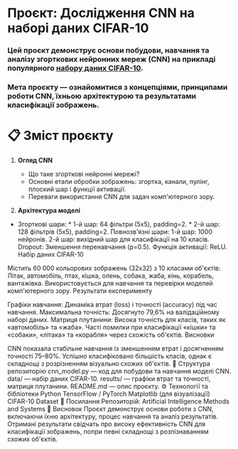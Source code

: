 # Проєкт: Дослідження CNN на наборі даних CIFAR-10
### Цей проєкт демонструє основи побудови, навчання та аналізу згорткових нейронних мереж (CNN) на прикладі популярного [набору даних CIFAR-10](https://www.kaggle.com/c/cifar-10/overview). 
### Мета проєкту — ознайомитися з концепціями, принципами роботи CNN, їхньою архітектурою та результатами класифікації зображень.

# 📋 Зміст проєкту
1. **Огляд CNN**
   * Що таке згорткові нейронні мережі?
   * Основні етапи обробки зображень: згортка, канали, пулінг, плоский шар і функції активації.
   * Переваги використання CNN для задач комп'ютерного зору.

2. **Архітектура моделі**
  *  Згорткові шари:
    * 1-й шар: 64 фільтри (5x5), padding=2.
    * 2-й шар: 128 фільтрів (5x5), padding=2.
Повнозв'язні шари:
1-й шар: 1000 нейронів.
2-й шар: вихідний шар для класифікації на 10 класів.
Dropout: Зменшення перенавчання (p=0.5).
Функція активації: ReLU.
Набір даних CIFAR-10

Містить 60 000 кольорових зображень (32x32) з 10 класами об'єктів:
Літак, автомобіль, птах, кішка, олень, собака, жаба, кінь, корабель, вантажівка.
Використовується для навчання та перевірки моделей комп'ютерного зору.
Результати експерименту

Графіки навчання:
Динаміка втрат (loss) і точності (accuracy) під час навчання.
Максимальна точність: Досягнуто 79,6% на валідаційному наборі даних.
Матриця плутанини:
Висока точність для класів, таких як «автомобіль» та «жаба».
Часті помилки при класифікації «кішки» та «собаки», «літака» та «корабля» через схожість об'єктів.
Висновки

CNN показала стабільне навчання із зменшенням втрат і досягненням точності 75–80%.
Успішно класифіковано більшість класів, однак є складнощі з розрізненням візуально схожих об'єктів.
📁 Структура репозиторію
cnn_model.py — код для побудови та навчання моделі CNN.
data/ — набір даних CIFAR-10.
results/ — графіки втрат та точності, матриця плутанини.
README.md — опис проєкту.
⚙️ Технології та бібліотеки
Python
TensorFlow / PyTorch
Matplotlib (для візуалізації)
CIFAR-10 Dataset
🔗 Посилання
Репозиторій: Artificial Intelligence Methods and Systems
📌 Висновок
Проєкт демонструє основи роботи з CNN, включаючи їхню архітектуру, процес навчання та аналіз результатів. Отримані результати свідчать про високу ефективність CNN для класифікації зображень, попри певні складнощі з розпізнаванням схожих об'єктів.






